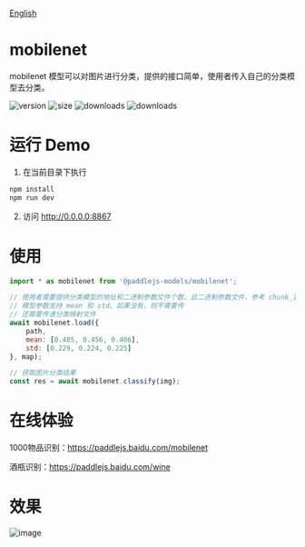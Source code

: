 [English](./README.md)

# mobilenet

mobilenet 模型可以对图片进行分类，提供的接口简单，使用者传入自己的分类模型去分类。

<img src="https://img.shields.io/npm/v/@paddlejs-models/mobilenet?color=success" alt="version"> <img src="https://img.shields.io/bundlephobia/min/@paddlejs-models/mobilenet" alt="size"> <img src="https://img.shields.io/npm/dm/@paddlejs-models/mobilenet?color=orange" alt="downloads"> <img src="https://img.shields.io/npm/dt/@paddlejs-models/mobilenet" alt="downloads">

# 运行 Demo
1. 在当前目录下执行
``` bash
npm install
npm run dev
```
2. 访问 http://0.0.0.0:8867

# 使用

```js
import * as mobilenet from '@paddlejs-models/mobilenet';

// 使用者需要提供分类模型的地址和二进制参数文件个数，且二进制参数文件，参考 chunk_1.dat、chunk_2.dat，...
// 模型参数支持 mean 和 std。如果没有，则不需要传
// 还需要传递分类映射文件
await mobilenet.load({
    path,
    mean: [0.485, 0.456, 0.406],
    std: [0.229, 0.224, 0.225]
}, map);

// 获取图片分类结果
const res = await mobilenet.classify(img);

```
# 在线体验

1000物品识别：https://paddlejs.baidu.com/mobilenet

酒瓶识别：https://paddlejs.baidu.com/wine

# 效果
<img alt="image" src="https://user-images.githubusercontent.com/43414102/156393394-ab1c9e4d-2960-4fcd-ba22-2072fa9b0e9d.png">
